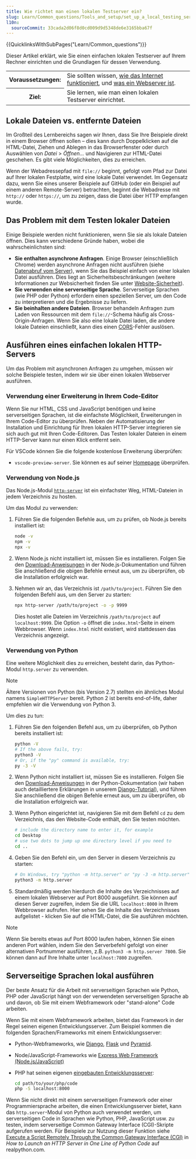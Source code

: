 ```yaml
---
title: Wie richtet man einen lokalen Testserver ein?
slug: Learn/Common_questions/Tools_and_setup/set_up_a_local_testing_server
l10n:
  sourceCommit: 33cada2d06f8d0cd009d9d5348de6e3165bba67f
---
```


{{QuicklinksWithSubPages("Learn/Common_questions")}}

Dieser Artikel erklärt, wie Sie einen einfachen lokalen Testserver auf Ihrem Rechner einrichten und die Grundlagen für dessen Verwendung.

<table>
  <tbody>
    <tr>
      <th scope="row">Voraussetzungen:</th>
      <td>
        Sie sollten wissen,
        <a href="/de/docs/Learn/Common_questions/Web_mechanics/How_does_the_Internet_work"
          >wie das Internet funktioniert</a
        >, und
        <a href="/de/docs/Learn/Common_questions/Web_mechanics/What_is_a_web_server"
          >was ein Webserver ist</a
        >.
      </td>
    </tr>
    <tr>
      <th scope="row">Ziel:</th>
      <td>Sie lernen, wie man einen lokalen Testserver einrichtet.</td>
    </tr>
  </tbody>
</table>

## Lokale Dateien vs. entfernte Dateien

Im Großteil des Lernbereichs sagen wir Ihnen, dass Sie Ihre Beispiele direkt in einem Browser öffnen sollen – dies kann durch Doppelklicken auf die HTML-Datei, Ziehen und Ablegen in das Browserfenster oder durch Auswählen von _Datei_ > _Öffnen…_ und Navigieren zur HTML-Datei geschehen. Es gibt viele Möglichkeiten, dies zu erreichen.

Wenn der Webadressepfad mit `file://` beginnt, gefolgt vom Pfad zur Datei auf Ihrer lokalen Festplatte, wird eine lokale Datei verwendet. Im Gegensatz dazu, wenn Sie eines unserer Beispiele auf GitHub (oder ein Beispiel auf einem anderen Remote-Server) betrachten, beginnt die Webadresse mit `http://` oder `https://`, um zu zeigen, dass die Datei über HTTP empfangen wurde.

## Das Problem mit dem Testen lokaler Dateien

Einige Beispiele werden nicht funktionieren, wenn Sie sie als lokale Dateien öffnen. Dies kann verschiedene Gründe haben, wobei die wahrscheinlichsten sind:

- **Sie enthalten asynchrone Anfragen**. Einige Browser (einschließlich Chrome) werden asynchrone Anfragen nicht ausführen (siehe [Datenabruf vom Server](/de/docs/Learn/JavaScript/Client-side_web_APIs/Fetching_data)), wenn Sie das Beispiel einfach von einer lokalen Datei ausführen. Dies liegt an Sicherheitsbeschränkungen (weitere Informationen zur Websicherheit finden Sie unter [Website-Sicherheit](/de/docs/Learn/Server-side/First_steps/Website_security)).
- **Sie verwenden eine serverseitige Sprache**. Serverseitige Sprachen (wie PHP oder Python) erfordern einen speziellen Server, um den Code zu interpretieren und die Ergebnisse zu liefern.
- **Sie beinhalten andere Dateien**. Browser behandeln Anfragen zum Laden von Ressourcen mit dem `file://`-Schema häufig als Cross-Origin-Anfragen.
  Wenn Sie also eine lokale Datei laden, die andere lokale Dateien einschließt, kann dies einen [CORS](/de/docs/Glossary/CORS)-Fehler auslösen.

## Ausführen eines einfachen lokalen HTTP-Servers

Um das Problem mit asynchronen Anfragen zu umgehen, müssen wir solche Beispiele testen, indem wir sie über einen lokalen Webserver ausführen.

### Verwendung einer Erweiterung in Ihrem Code-Editor

Wenn Sie nur HTML, CSS und JavaScript benötigen und keine serverseitigen Sprachen, ist die einfachste Möglichkeit, Erweiterungen in Ihrem Code-Editor zu überprüfen. Neben der Automatisierung der Installation und Einrichtung für Ihren lokalen HTTP-Server integrieren sie sich auch gut mit Ihren Code-Editoren. Das Testen lokaler Dateien in einem HTTP-Server kann nur einen Klick entfernt sein.

Für VSCode können Sie die folgende kostenlose Erweiterung überprüfen:

- `vscode-preview-server`. Sie können es auf seiner [Homepage](https://marketplace.visualstudio.com/items?itemName=yuichinukiyama.vscode-preview-server) überprüfen.

### Verwendung von Node.js

Das Node.js-Modul [`http-server`](https://www.npmjs.com/package/http-server) ist ein einfachster Weg, HTML-Dateien in jedem Verzeichnis zu hosten.

Um das Modul zu verwenden:

1. Führen Sie die folgenden Befehle aus, um zu prüfen, ob Node.js bereits installiert ist:

   ```bash
   node -v
   npm -v
   npx -v
   ```

2. Wenn Node.js nicht installiert ist, müssen Sie es installieren. Folgen Sie den [Download-Anweisungen](https://nodejs.org/en/download/package-manager) in der Node.js-Dokumentation und führen Sie anschließend die obigen Befehle erneut aus, um zu überprüfen, ob die Installation erfolgreich war.

3. Nehmen wir an, das Verzeichnis ist `/path/to/project`. Führen Sie den folgenden Befehl aus, um den Server zu starten:

   ```bash
   npx http-server /path/to/project -o -p 9999
   ```

   Dies hostet alle Dateien im Verzeichnis `/path/to/project` auf `localhost:9999`. Die Option `-o` öffnet die `index.html`-Seite in einem Webbrowser. Wenn `index.html` nicht existiert, wird stattdessen das Verzeichnis angezeigt.

### Verwendung von Python

Eine weitere Möglichkeit dies zu erreichen, besteht darin, das Python-Modul `http.server` zu verwenden.

> [!NOTE]
> Ältere Versionen von Python (bis Version 2.7) stellten ein ähnliches Modul namens `SimpleHTTPServer` bereit. Python 2 ist bereits end-of-life, daher empfehlen wir die Verwendung von Python 3.

Um dies zu tun:

1. Führen Sie den folgenden Befehl aus, um zu überprüfen, ob Python bereits installiert ist:

   ```bash
   python -V
   # If the above fails, try:
   python3 -V
   # Or, if the "py" command is available, try:
   py -3 -V
   ```

2. Wenn Python nicht installiert ist, müssen Sie es installieren. Folgen Sie den [Download-Anweisungen](https://www.python.org/downloads/) in der Python-Dokumentation (wir haben auch detailliertere Erklärungen in unserem [Django-Tutorial](/de/docs/Learn/Server-side/Django/development_environment#installing_python_3)), und führen Sie anschließend die obigen Befehle erneut aus, um zu überprüfen, ob die Installation erfolgreich war.

3. Wenn Python eingerichtet ist, navigieren Sie mit dem Befehl `cd` zu dem Verzeichnis, das den Website-Code enthält, den Sie testen möchten.

   ```bash
   # include the directory name to enter it, for example
   cd Desktop
   # use two dots to jump up one directory level if you need to
   cd ..
   ```

4. Geben Sie den Befehl ein, um den Server in diesem Verzeichnis zu starten:

   ```bash
   # On Windows, try "python -m http.server" or "py -3 -m http.server"
   python3 -m http.server
   ```

5. Standardmäßig werden hierdurch die Inhalte des Verzeichnisses auf einem lokalen Webserver auf Port 8000 ausgeführt. Sie können auf diesen Server zugreifen, indem Sie die URL `localhost:8000` in Ihrem Webbrowser aufrufen. Hier sehen Sie die Inhalte des Verzeichnisses aufgelistet - klicken Sie auf die HTML-Datei, die Sie ausführen möchten.

> [!NOTE]
> Wenn Sie bereits etwas auf Port 8000 laufen haben, können Sie einen anderen Port wählen, indem Sie den Serverbefehl gefolgt von einer alternativen Portnummer ausführen, z.B. `python3 -m http.server 7800`. Sie können dann auf Ihre Inhalte unter `localhost:7800` zugreifen.

## Serverseitige Sprachen lokal ausführen

Der beste Ansatz für die Arbeit mit serverseitigen Sprachen wie Python, PHP oder JavaScript hängt von der verwendeten serverseitigen Sprache ab und davon, ob Sie mit einem Webframework oder "stand-alone" Code arbeiten.

Wenn Sie mit einem Webframework arbeiten, bietet das Framework in der Regel seinen eigenen Entwicklungsserver.
Zum Beispiel kommen die folgenden Sprachen/Frameworks mit einem Entwicklungsserver:

- Python-Webframeworks, wie [Django](/de/docs/Learn/Server-side/Django), [Flask](https://flask.palletsprojects.com/) und [Pyramid](https://trypyramid.com/).
- Node/JavaScript-Frameworks wie [Express Web Framework (Node.js/JavaScript)](/de/docs/Learn/Server-side/Express_Nodejs)
- PHP hat seinen eigenen [eingebauten Entwicklungsserver](https://www.php.net/manual/en/features.commandline.webserver.php):

  ```bash
  cd path/to/your/php/code
  php -S localhost:8000
  ```

Wenn Sie nicht direkt mit einem serverseitigen Framework oder einer Programmiersprache arbeiten, die einen Entwicklungsserver bietet, kann das `http.server`-Modul von Python auch verwendet werden, um serverseitigen Code in Sprachen wie Python, PHP, JavaScript usw. zu testen, indem serverseitige Common Gateway Interface (CGI)-Skripte aufgerufen werden.
Für Beispiele zur Nutzung dieser Funktion siehe [Execute a Script Remotely Through the Common Gateway Interface (CGI)](https://realpython.com/python-http-server/#execute-a-script-remotely-through-the-common-gateway-interface-cgi) in _How to Launch an HTTP Server in One Line of Python Code_ auf realpython.com.
